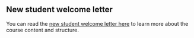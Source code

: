 ## New student welcome letter

You can read the [new student welcome letter here](https://medium.com/@geoff616/techintern-school-new-student-welcome-letter-f1836085244d) to learn more about the course content and structure.

